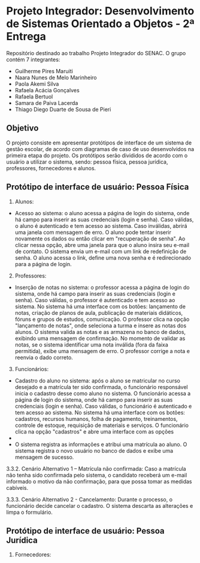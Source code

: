 # Projeto Integrador: Desenvolvimento de Sistemas Orientado a Objetos - 2ª Entrega
Repositório destinado ao trabalho Projeto Integrador do SENAC. O grupo contém 7 integrantes:

- Guilherme Pires Maruiti
- Naara Nunes de Melo Marinheiro 
- Paola Akemi Silva
- Rafaela Acácia Gonçalves
- Rafaela Bertuol
- Samara de Paiva Lacerda
- Thiago Diego Duarte de Sousa de Pieri

## Objetivo
O projeto consiste em apresentar protótipos de interface de um sistema de gestão escolar, de acordo com diagramas de caso de uso desenvolvidos na primeira etapa do projeto. Os protótipos serão divididos de acordo com o usuário a utilizar o sistema, sendo: pessoa física, pessoa jurídica, professores, fornecedores e alunos.

## Protótipo de interface de usuário: Pessoa Física
1) Alunos:
- Acesso ao sistema: o aluno acessa a página de login do sistema, onde há campo para inserir as suas credenciais (login e senha). Caso válidas, o aluno é autenticado e tem acesso ao sistema. Caso inválidas, abrirá uma janela com mensagem de erro. O aluno pode tentar inserir novamente os dados ou então clicar em "recuperação de senha". Ao clicar nessa opção, abre uma janela para que o aluno insira seu e-mail de contato. O sistema envia um e-mail com um link de redefinição de senha. O aluno acessa o link, define uma nova senha e é redirecionado para a página de login.

2) Professores:
- Inserção de notas no sistema: o professor acessa a página de login do sistema, onde há campo para inserir as suas credenciais (login e senha). Caso válidas, o professor é autenticado e tem acesso ao sistema. No sistema há uma interface com os botões: lançamento de notas, criação de planos de aula, publicação de materiais didáticos, fóruns e grupos de estudos, comunicação. O professor clica na opção "lançamento de notas", onde seleciona a turma e insere as notas dos alunos. O sistema valida as notas e as armazena no banco de dados, exibindo uma mensagem de confirmação. No momento de validar as notas, se o sistema identificar uma nota inválida (fora da faixa permitida), exibe uma mensagem de erro. O professor corrige a nota e reenvia o dado correto.

3) Funcionários:
- Cadastro do aluno no sistema: após o aluno se matricular no curso desejado e a matrícula ter sido confirmada, o funcionário responsável inicia o cadastro desse como aluno no sistema. O funcionário acessa a página de login do sistema, onde há campo para inserir as suas credenciais (login e senha). Caso válidas, o funcionário é autenticado e tem acesso ao sistema. No sistema há uma interface com os botões: cadastros, recursos humanos, folha de pagamento, treinamentos, controle de estoque, requisição de materiais e serviços. O funcionário clica na opção "cadastros" e abre uma interface com as opções
- 
- O sistema registra as informações e atribui uma matrícula ao aluno. O sistema registra o novo usuário no banco de dados e exibe uma mensagem de sucesso. 

3.3.2. Cenário Alternativo 1 – Matrícula não confirmada:
Caso a matrícula não tenha sido confirmada pelo sistema, o candidato receberá um e-mail informado o motivo da não confirmação, para que possa tomar as medidas cabíveis. 

3.3.3. Cenário Alternativo 2 - Cancelamento:
Durante o processo, o funcionário decide cancelar o cadastro. O sistema descarta as alterações e limpa o formulário. 

   
## Protótipo de interface de usuário: Pessoa Jurídica
1) Fornecedores:


